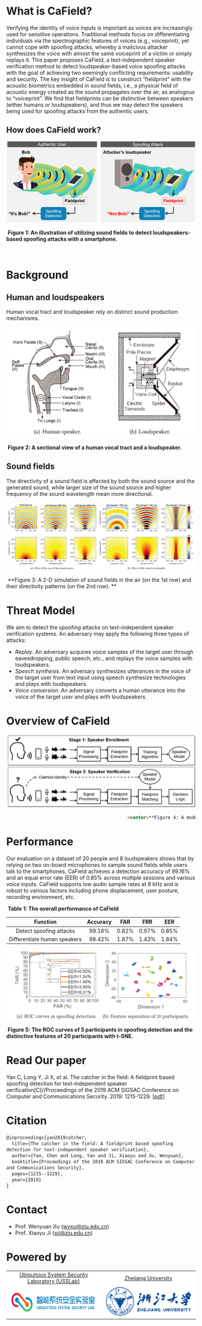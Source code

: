 # What is CaField?

Verifying the identity of voice inputs is important as voices are increasingly used for sensitive operations. Traditional methods focus on differentiating individuals via the spectrographic features of voices (e.g., voiceprint), yet cannot cope with spoofing attacks, whereby a malicious attacker synthesizes the voice with almost the same voiceprint of a victim or simply replays it. This paper proposes CaField, a text-independent speaker verification method to detect loudspeaker-based voice spoofing attacks with the goal of achieving two seemingly conflicting requirements: usability and security. The key insight of CaField is to construct “fieldprint” with the acoustic biometrics embedded in sound fields, i.e., a physical field of acoustic energy created as the sound propagates over the air, as analogous to “voiceprint”. We find that fieldprints can be distinctive between speakers (either humans or loudspeakers), and thus we may detect the speakers being used for spoofing attacks from the authentic users.

## How does CaField work?

<img src="./images/scene.png" alt="attack" style="zoom: 67%;" />

​                            **Figure 1:  An illustration of utilizing sound fields to detect loudspeakers-based spoofing attacks with a smartphone.** 

​                                                                       

# Background

## Human and loudspeakers 

Human vocal tract and loudspeaker rely on distinct sound production mechanisms.

![moire](./images/background.png)

​                                                                         **Figure 2: A sectional view of a human vocal tract and a loudspeaker.**

## Sound fields

The directivity of a sound field is affected by both the sound source and the generated sound, while larger size of the sound source and higher frequency of the sound wavelength mean more directional.

![moire](./images/soundfield.png)

​                         **Figure 3: A 2-D simulation of sound fields in the air (on the 1st row) and their directivity patterns (on the 2nd row). **

# Threat Model

We aim to detect the spoofing attacks on text-independent speaker verification systems. An adversary may apply the following three types of attacks:

- *Replay*. An adversary acquires voice samples of the target user through eavesdropping, public speech, etc., and replays the voice samples with loudspeakers.
- *Speech synthesis*. An adversary synthesizes utterances in the voice of the target user from text input using speech synthesize technologies and plays with loudspeakers.
- *Voice conversion*. An adversary converts a human utterance into the voice of the target user and plays with loudspeakers.

# Overview of CaField

<img src="./images/overview.png" alt="overview" style="zoom:67%;" />

```html
                                             <center>**Figure 4: A modular representation of CaField**</center>
```

# Performance

Our evaluation on a dataset of 20 people and 8 loudspeakers shows that by relying on two on-board microphones to sample sound fields while users talk to the smartphones, CaField achieves a detection accuracy of 99.16% and an equal error rate (EER) of 0.85% across multiple sessions and various voice inputs. CaField supports low audio sample rates at 8 kHz and is robust to various factors including phone displacement, user posture, recording environment, etc.

​                                                                                                     **Table 1: The overall performance of CaField**

|         **Function**         | **Accuracy** | **FAR** | **FRR** | **EER** |
| :--------------------------: | :----------: | :-----: | :-----: | :-----: |
|   Detect spoofing attacks    |    99.16%    |  0.82%  |  0.97%  |  0.85%  |
| Differentiate human speakers |    98.42%    |  1.87%  |  1.43%  |  1.84%  |





<img src="./images/eval.png" alt="moire" style="zoom: 80%;" />

​                   **Figure 5:  The ROC curves of 5 participants in spoofing detection and the distinctive features of 20 participants with t-SNE.**

# Read Our paper

Yan C, Long Y, Ji X, et al. The catcher in the field: A fieldprint based spoofing detection for text-independent speaker verification[C]//Proceedings of the 2019 ACM SIGSAC Conference on Computer and Communications Security. 2019: 1215-1229. [[pdf](https://dl.acm.org/doi/pdf/10.1145/3319535.3354248)]

# Citation

```
@inproceedings{yan2019catcher,
  title={The catcher in the field: A fieldprint based spoofing detection for text-independent speaker verification},
  author={Yan, Chen and Long, Yan and Ji, Xiaoyu and Xu, Wenyuan},
  booktitle={Proceedings of the 2019 ACM SIGSAC Conference on Computer and Communications Security},
  pages={1215--1229},
  year={2019}
}
```

# Contact
* Prof. Wenyuan Xu (<wyxu@zju.edu.cn>)
* Prof. Xiaoyu Ji (<xji@zju.edu.cn>)

# Powered by

<table bgcolor="white">
<tr valign="middle">
<td width="50%" align="center" colspan="2">
 <a href="http://usslab.org">Ubiquitous System Security Laboratory (USSLab) 
</td>
<td width="50%" align="center" colspan="2">
  <a href="http://www.zju.edu.cn/english">Zhejiang University 
</td>
</tr>
<tr valign="middle">
<td width="50%" align="center" colspan="2">
  <a href="http://usslab.org"></a>
  <a href="http://usslab.org"><img 
src="./images/usslab_logo.png" height="80"></a>
</td>
<td width="50%" align="center" colspan="2">
  <a href="http://www.zju.edu.cn/english/"></a>
  <a href="http://www.zju.edu.cn/english/"><img 
src="./images/zju_logo.png" height="80"></a>
</td>
</tr>
</table>